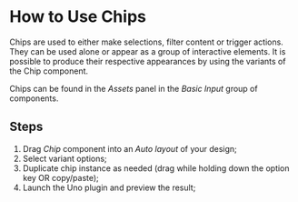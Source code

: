 # How to Use Chips

Chips are used to either make selections, filter content or trigger actions. They can be used alone or appear as a group of interactive elements. It is possible to produce their respective appearances by using the variants of the Chip component.

Chips can be found in the *Assets* panel in the *Basic Input* group of components.

## Steps

1. Drag *Chip* component into an *Auto layout* of your design;
2. Select variant options;
3. Duplicate chip instance as needed (drag while holding down the option key OR copy/paste);
4. Launch the Uno plugin and preview the result;

